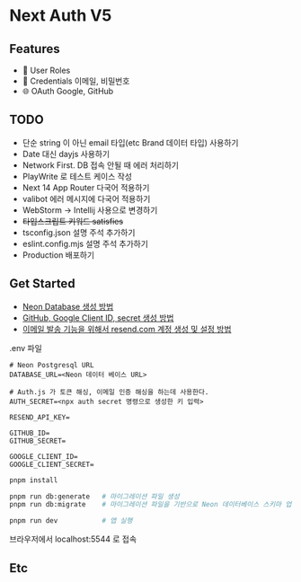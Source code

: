 # Next Auth V5

## Features
- 👥 User Roles
- 🔑 Credentials 이메일, 비밀번호
- 🌐 OAuth Google, GitHub

## TODO
- 단순 string 이 아닌 email 타입(etc Brand 데이터 타입) 사용하기 
- Date 대신 dayjs 사용하기
- Network First. DB 접속 안될 때 에러 처리하기
- PlayWrite 로 테스트 케이스 작성
- Next 14 App Router 다국어 적용하기
- valibot 에러 메시지에 다국어 적용하기
- WebStorm -> Intellij 사용으로 변경하기
- ~~타입스크립트 키워드 satisfies~~
- tsconfig.json 설명 주석 추가하기
- eslint.config.mjs 설명 주석 추가하기
- Production 배포하기


## Get Started
- [Neon Database 생성 방법](https://youtu.be/1MTyCvS05V4?si=i_ySKrYdUkT6PndY&t=6285)  
- [GitHub, Google Client ID, secret 생성 방법](https://youtu.be/1MTyCvS05V4?si=BIS2j_AhBhJPraFx&t=12144)  
- [이메일 발송 기능을 위해서 resend.com 계정 생성 및 설정 방법](https://youtu.be/1MTyCvS05V4?si=11wSLdQjc_7Mj_3x&t=14919)

.env 파일
```shell
# Neon Postgresql URL
DATABASE_URL=<Neon 데이터 베이스 URL>

# Auth.js 가 토큰 해싱, 이메일 인증 해싱을 하는데 사용한다.
AUTH_SECRET=<npx auth secret 명령으로 생성한 키 입력>

RESEND_API_KEY=

GITHUB_ID=
GITHUB_SECRET=

GOOGLE_CLIENT_ID=
GOOGLE_CLIENT_SECRET=
```

```bash
pnpm install

pnpm run db:generate   # 마이그레이션 파일 생성
pnpm run db:migrate    # 마이그레이션 파일을 기반으로 Neon 데이터베이스 스키마 업데이트

pnpm run dev           # 앱 실행  
```
브라우저에서 localhost:5544 로 접속

## Etc
